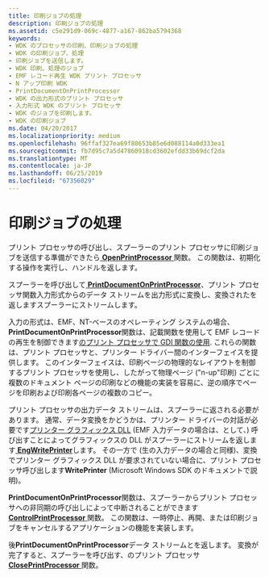 ```yaml
---
title: 印刷ジョブの処理
description: 印刷ジョブの処理
ms.assetid: c5e291d9-069c-4877-a167-862ba5794368
keywords:
- WDK のプロセッサの印刷、印刷ジョブの処理
- WDK の印刷ジョブ、処理
- 印刷ジョブを送信します。
- WDK 印刷、処理のジョブ
- EMF レコード再生 WDK プリント プロセッサ
- N アップ印刷 WDK
- PrintDocumentOnPrintProcessor
- WDK の出力形式のプリント プロセッサ
- 入力形式 WDK のプリント プロセッサ
- WDK のジョブを印刷します。
- WDK の印刷ジョブ
ms.date: 04/20/2017
ms.localizationpriority: medium
ms.openlocfilehash: 96ffaf327ea69f80653b85e6d088114a0d333ea1
ms.sourcegitcommit: fb7d95c7a5d47860918cd3602efdd33b69dcf2da
ms.translationtype: MT
ms.contentlocale: ja-JP
ms.lasthandoff: 06/25/2019
ms.locfileid: "67356029"
---
```

# <a name="processing-a-print-job"></a>印刷ジョブの処理





プリント プロセッサの呼び出し、スプーラーのプリント プロセッサに印刷ジョブを送信する準備ができたら[ **OpenPrintProcessor** ](https://docs.microsoft.com/windows-hardware/drivers/ddi/content/winsplp/nf-winsplp-openprintprocessor)関数。 この関数は、初期化する操作を実行し、ハンドルを返します。

スプーラーを呼び出して[ **PrintDocumentOnPrintProcessor**](https://docs.microsoft.com/windows-hardware/drivers/ddi/content/winsplp/nf-winsplp-printdocumentonprintprocessor)、プリント プロセッサ関数入力形式からのデータ ストリームを出力形式に変換し、変換されたを返しますスプーラーにストリームします。

入力の形式は、EMF、NT-ベースのオペレーティング システムの場合、 **PrintDocumentOnPrintProcessor**関数は、記載関数を使用して EMF レコードの再生を制御できます[のプリント プロセッサで GDI 関数の使用](using-gdi-functions-in-print-processors.md). これらの関数は、プリント プロセッサと、プリンター ドライバー間のインターフェイスを提供します。 このインターフェイスは、印刷ページの物理的なレイアウトを制御するプリント プロセッサを使用し、したがって物理ページ ("n-up"印刷) ごとに複数のドキュメント ページの印刷などの機能の実装を容易に、逆の順序でページを印刷および印刷各ページの複数のコピー。

プリント プロセッサの出力データ ストリームは、スプーラーに返される必要があります。 通常、データ変換をかどうかは、プリンター ドライバーの対話が必要です[プリンター グラフィックス DLL](printer-graphics-dll.md) (EMF 入力データの場合は、として、) 呼び出すことによってグラフィックスの DLL がスプーラーにストリームを返します[ **EngWritePrinter**](https://docs.microsoft.com/windows/desktop/api/winddi/nf-winddi-engwriteprinter)します。 その一方で (生の入力データの場合と同様)、変換でプリンター グラフィックス DLL が要求されていない場合に、プリント プロセッサ呼び出します**WritePrinter** (Microsoft Windows SDK のドキュメントで説明)。

**PrintDocumentOnPrintProcessor**関数は、スプーラーからプリント プロセッサへの非同期の呼び出しによって中断されることができます[ **ControlPrintProcessor** ](https://docs.microsoft.com/windows-hardware/drivers/ddi/content/winsplp/nf-winsplp-controlprintprocessor)関数。 この関数は、一時停止、再開、または印刷ジョブをキャンセルするアプリケーションの機能を実装します。

後**PrintDocumentOnPrintProcessor**データ ストリームとを返します。 変換が完了すると、スプーラーを呼び出す、のプリント プロセッサ[ **ClosePrintProcessor** ](https://docs.microsoft.com/windows-hardware/drivers/ddi/content/winsplp/nf-winsplp-closeprintprocessor)関数。

 

 




